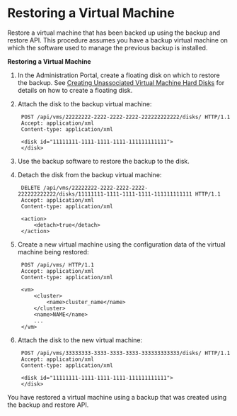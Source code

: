 # Restoring a Virtual Machine

Restore a virtual machine that has been backed up using the backup and restore API. This procedure assumes you have a backup virtual machine on which the software used to manage the previous backup is installed.

**Restoring a Virtual Machine**

1. In the Administration Portal, create a floating disk on which to restore the backup. See [Creating Unassociated Virtual Machine Hard Disks](Creating_Unassociated_Virtual_Machine_Hard_Disks) for details on how to create a floating disk.

2. Attach the disk to the backup virtual machine:

        POST /api/vms/22222222-2222-2222-2222-222222222222/disks/ HTTP/1.1
        Accept: application/xml
        Content-type: application/xml
        
        <disk id="11111111-1111-1111-1111-111111111111">
        </disk>

3.  Use the backup software to restore the backup to the disk.

4. Detach the disk from the backup virtual machine:

        DELETE /api/vms/22222222-2222-2222-2222-222222222222/disks/11111111-1111-1111-1111-111111111111 HTTP/1.1
        Accept: application/xml
        Content-type: application/xml
        
        <action>
            <detach>true</detach>
        </action>

5. Create a new virtual machine using the configuration data of the virtual machine being restored:

        POST /api/vms/ HTTP/1.1
        Accept: application/xml
        Content-type: application/xml
        
        <vm>
            <cluster>
                <name>cluster_name</name>
            </cluster>
            <name>NAME</name>
            ...
        </vm>

6. Attach the disk to the new virtual machine:

        POST /api/vms/33333333-3333-3333-3333-333333333333/disks/ HTTP/1.1
        Accept: application/xml
        Content-type: application/xml
        
        <disk id="11111111-1111-1111-1111-111111111111">
        </disk>

You have restored a virtual machine using a backup that was created using the backup and restore API.
